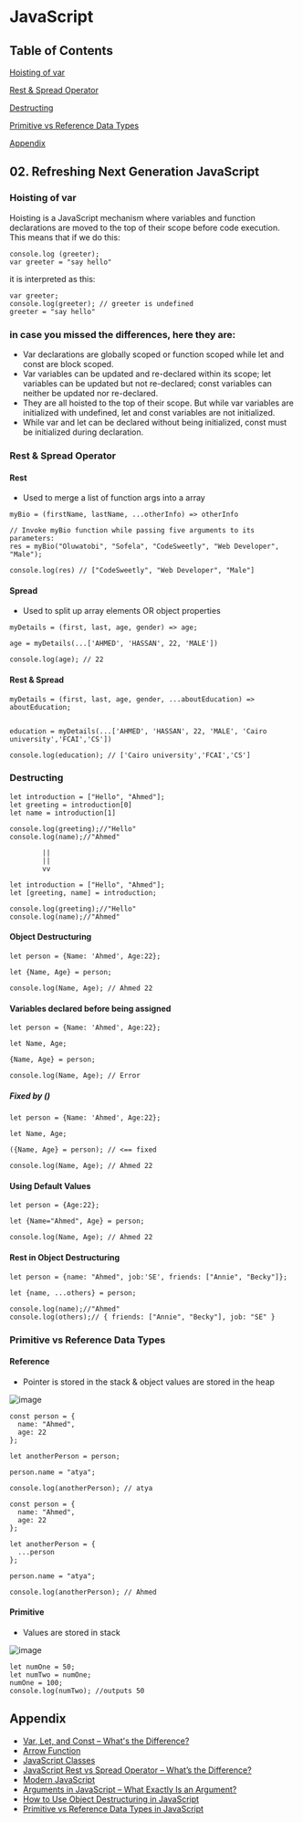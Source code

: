 # JavaScript


## Table of Contents 
[Hoisting of var](#header0)

[Rest & Spread Operator](#header1)

[Destructing](#header2)

[Primitive vs Reference Data Types](#header3)

[Appendix](#header4)


## 02. Refreshing Next Generation JavaScript


<a name="header0"/>

### Hoisting of var

Hoisting is a JavaScript mechanism where variables and function declarations are moved to the top of their scope before code execution.<br>
This means that if we do this:
``` 
console.log (greeter);
var greeter = "say hello"
```

it is interpreted as this:
```
var greeter;
console.log(greeter); // greeter is undefined
greeter = "say hello"
```


### in case you missed the differences, here they are:

* Var declarations are globally scoped or function scoped while let and const are block scoped.
* Var variables can be updated and re-declared within its scope; let variables can be updated but not re-declared; const variables can neither be updated nor re-declared.
* They are all hoisted to the top of their scope. But while var variables are initialized with undefined, let and const variables are not initialized.
* While var and let can be declared without being initialized, const must be initialized during declaration.


<a name="header1"/>

### Rest & Spread Operator

#### Rest

* Used to merge a list of function args into a array
```
myBio = (firstName, lastName, ...otherInfo) => otherInfo

// Invoke myBio function while passing five arguments to its parameters:
res = myBio("Oluwatobi", "Sofela", "CodeSweetly", "Web Developer", "Male");

console.log(res) // ["CodeSweetly", "Web Developer", "Male"]
```
#### Spread

* Used to split up array elements OR object properties
````
myDetails = (first, last, age, gender) => age;

age = myDetails(...['AHMED', 'HASSAN', 22, 'MALE'])

console.log(age); // 22
````


#### Rest & Spread
````
myDetails = (first, last, age, gender, ...aboutEducation) => aboutEducation;


education = myDetails(...['AHMED', 'HASSAN', 22, 'MALE', 'Cairo university','FCAI','CS'])

console.log(education); // ['Cairo university','FCAI','CS']
````

<a name="header2"/>

### Destructing 

````
let introduction = ["Hello", "Ahmed"];
let greeting = introduction[0]
let name = introduction[1]

console.log(greeting);//"Hello"
console.log(name);//"Ahmed"

        ||
        ||
        vv

let introduction = ["Hello", "Ahmed"];
let [greeting, name] = introduction;

console.log(greeting);//"Hello"
console.log(name);//"Ahmed"
````

#### Object Destructuring
````
let person = {Name: 'Ahmed', Age:22};

let {Name, Age} = person;

console.log(Name, Age); // Ahmed 22
````

#### Variables declared before being assigned
````
let person = {Name: 'Ahmed', Age:22};

let Name, Age;

{Name, Age} = person;

console.log(Name, Age); // Error

````
##### Fixed by ()
````
let person = {Name: 'Ahmed', Age:22};

let Name, Age;

({Name, Age} = person); // <== fixed

console.log(Name, Age); // Ahmed 22

````
 #### Using Default Values
 ````
let person = {Age:22};

let {Name="Ahmed", Age} = person;

console.log(Name, Age); // Ahmed 22
 ````

#### Rest in Object Destructuring
````
let person = {name: "Ahmed", job:'SE', friends: ["Annie", "Becky"]};

let {name, ...others} = person;

console.log(name);//"Ahmed"
console.log(others);// { friends: ["Annie", "Becky"], job: "SE" }
````

<a name="header3"/>

### Primitive vs Reference Data Types

#### Reference
* Pointer is stored in the stack & object values are stored in the heap

![image](https://user-images.githubusercontent.com/64374947/171994741-4401c577-41b3-44a2-87a6-f59ae244e403.png)
````
const person = {
  name: "Ahmed",
  age: 22
};

let anotherPerson = person;

person.name = "atya";

console.log(anotherPerson); // atya
````

````
const person = {
  name: "Ahmed",
  age: 22
};

let anotherPerson = {
  ...person
};

person.name = "atya";

console.log(anotherPerson); // Ahmed

````

#### Primitive
* Values are stored in stack

![image](https://user-images.githubusercontent.com/64374947/171994818-7da0a003-59a8-4d49-9bd7-bf98f0685e0e.png)
````
let numOne = 50;
let numTwo = numOne; 
numOne = 100;
console.log(numTwo); //outputs 50
````

<a name="header4"/>

## Appendix
- [Var, Let, and Const – What's the Difference?](https://www.freecodecamp.org/news/var-let-and-const-whats-the-difference/#:~:text=1%20var%20declarations%20are%20globally%20scoped%20or%20function,top%20of%20their%20scope.%20...%20More%20items...%20)
- [Arrow Function](https://www.freecodecamp.org/news/arrow-function-javascript-tutorial-how-to-declare-a-js-function-with-the-new-es6-syntax/)
- [JavaScript Classes](https://www.freecodecamp.org/news/javascript-classes-how-they-work-with-use-case/)
- [JavaScript Rest vs Spread Operator – What’s the Difference?](https://www.freecodecamp.org/news/javascript-rest-vs-spread-operators/)
- [Modern JavaScript](https://www.freecodecamp.org/news/learn-modern-javascript/)
- [Arguments in JavaScript – What Exactly Is an Argument?](https://codesweetly.com/javascript-arguments#what-is-an-arraylike-object)
- [How to Use Object Destructuring in JavaScript](https://www.freecodecamp.org/news/array-and-object-destructuring-in-javascript/#:~:text=Destructuring%20is%20a%20JavaScript%20expression%20that%20makes%20it,arrays%20and%20objects%20and%20assign%20them%20to%20variables.)
- [Primitive vs Reference Data Types in JavaScript](https://www.freecodecamp.org/news/primitive-vs-reference-data-types-in-javascript/)
